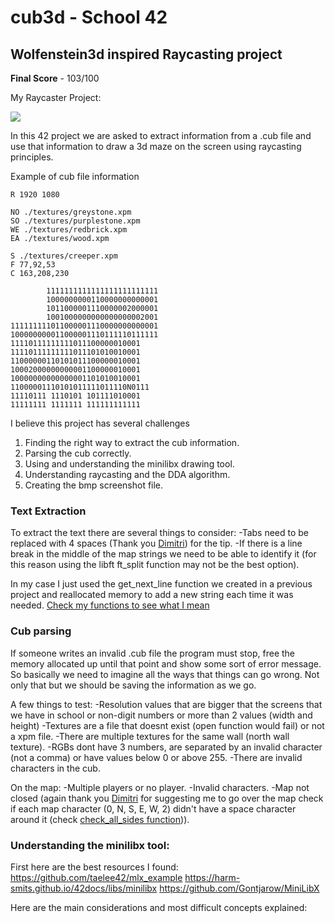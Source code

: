 # cub3d - School 42
## Wolfenstein3d inspired Raycasting project

**Final Score** - 103/100

My Raycaster Project:

![](https://media.giphy.com/media/1PO14pi2J8nwflaMSc/giphy.gif)

In this 42 project we are asked to extract information from a .cub file and use that information to draw a 3d maze on the screen using raycasting principles.

Example of cub file information
```
R 1920 1080

NO ./textures/greystone.xpm
SO ./textures/purplestone.xpm
WE ./textures/redbrick.xpm
EA ./textures/wood.xpm

S ./textures/creeper.xpm
F 77,92,53
C 163,208,230

		1111111111111111111111111
		1000000000110000000000001
		1011000001110000002000001
		1001000000000000000002001
111111111011000001110000000000001
100000000011000001110111110111111
11110111111111011100000010001
11110111111111011101010010001
11000000110101011100000010001
10002000000000001100000010001
10000000000000001101010010001
11000001110101011111011110N0111
11110111 1110101 101111010001
11111111 1111111 111111111111
```

I believe this project has several challenges

1. Finding the right way to extract the cub information.
1. Parsing the cub correctly.
1. Using and understanding the minilibx drawing tool.
1. Understanding raycasting and the DDA algorithm.
1. Creating the bmp screenshot file.


### Text Extraction

To extract the text there are several things to consider:
-Tabs need to be replaced with 4 spaces (Thank you [Dimitri](https://github.com/DimitriDaSilva)) for the tip.
-If there is a line break in the middle of the map strings we need to be able to identify it (for this reason using the libft ft_split function may not be the best option).

In my case I just used the get_next_line function we created in a previous project and reallocated memory to add a new string each time it was needed.
[Check my functions to see what I mean](extract_and_parse/text_extract.c)

### Cub parsing

If someone writes an invalid .cub file the program must stop, free the memory allocated up until that point and show some sort of error message.
So basically we need to imagine all the ways that things can go wrong. Not only that but we should be saving the information as we go.

A few things to test:
-Resolution values that are bigger that the screens that we have in school or non-digit numbers or more than 2 values (width and height)
-Textures are a file that doesnt exist (open function would fail) or not a xpm file.
-There are multiple textures for the same wall (north wall texture).
-RGBs dont have 3 numbers, are separated by an invalid character (not a comma) or have values below 0 or above 255.
-There are invalid characters in the cub.

On the map:
-Multiple players or no player.
-Invalid characters.
-Map not closed (again thank you [Dimitri](https://github.com/DimitriDaSilva) for suggesting me to go over the map check if each map character (0, N, S, E, W, 2) didn't have a space character around it (check [check_all_sides function](extract_and_parse/ft_parse_map.c))).

### Understanding the minilibx tool:

First here are the best resources I found:
https://github.com/taelee42/mlx_example
https://harm-smits.github.io/42docs/libs/minilibx
https://github.com/Gontjarow/MiniLibX

Here are the main considerations and most difficult concepts explained:
